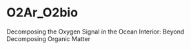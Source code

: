 # O2Ar_O2bio
Decomposing the Oxygen Signal in the Ocean Interior: Beyond Decomposing Organic Matter
